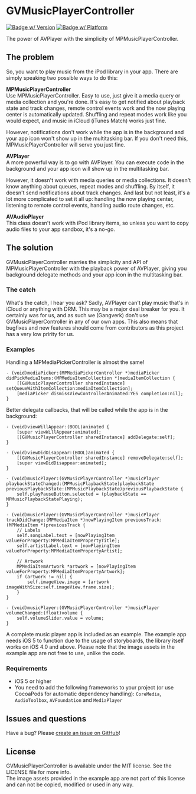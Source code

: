 # GVMusicPlayerController

[![Badge w/ Version](https://cocoapod-badges.herokuapp.com/v/GVMusicPlayerController/badge.png)](http://cocoadocs.org/docsets/GVMusicPlayerController)
[![Badge w/ Platform](https://cocoapod-badges.herokuapp.com/p/GVMusicPlayerController/badge.svg)](http://cocoadocs.org/docsets/GVMusicPlayerController)

The power of AVPlayer with the simplicity of MPMusicPlayerController.

## The problem
So, you want to play music from the iPod library in your app. There are simply speaking two possible ways to do this:

**MPMusicPlayerController**  
Use MPMusicPlayerController. Easy to use, just give it a media query or media collection and you're done. It's easy to get notified about playback state and track changes, remote control events work and the now playing center is automatically updated. Shuffling and repeat modes work like you would expect, and music in iCloud (iTunes Match) works just fine.

However, notifications don't work while the app is in the background and your app icon won't show up in the multitasking bar. If you don't need this, MPMusicPlayerController will serve you just fine.

**AVPlayer**  
A more powerful way is to go with AVPlayer. You can execute code in the background and your app icon will show up in the multitasking bar.

However, it doesn't work with media queries or media collections. It doesn't know anything about queues, repeat modes and shuffling. By itself, it doesn't send notifications about track changes. And last but not least, it's a lot more complicated to set it all up: handling the now playing center, listening to remote control events, handling audio route changes, etc.

**AVAudioPlayer**  
This class doesn't work with iPod library items, so unless you want to copy audio files to your app sandbox, it's a no-go.

## The solution
GVMusicPlayerController marries the simplicity and API of MPMusicPlayerController with the playback power of AVPlayer, giving you background delegate methods and your app icon in the multitasking bar.

### The catch
What's the catch, I hear you ask? Sadly, AVPlayer can't play music that's in iCloud or anything with DRM. This may be a major deal breaker for you. It certainly was for us, and as such we (Gangverk) don't use GVMusicPlayerController in any of our own apps. This also means that bugfixes and new features should come from contributors as this project has a very low pririty for us.

### Examples
Handling a MPMediaPickerController is almost the same!

```
- (void)mediaPicker:(MPMediaPickerController *)mediaPicker didPickMediaItems:(MPMediaItemCollection *)mediaItemCollection {
    [[GVMusicPlayerController sharedInstance] setQueueWithItemCollection:mediaItemCollection];
    [mediaPicker dismissViewControllerAnimated:YES completion:nil];
}
```

Better delegate callbacks, that will be called while the app is in the background:

```
- (void)viewWillAppear:(BOOL)animated {
    [super viewWillAppear:animated];
    [[GVMusicPlayerController sharedInstance] addDelegate:self];
}

- (void)viewDidDisappear:(BOOL)animated {
    [[GVMusicPlayerController sharedInstance] removeDelegate:self];
    [super viewDidDisappear:animated];
}

- (void)musicPlayer:(GVMusicPlayerController *)musicPlayer playbackStateChanged:(MPMusicPlaybackState)playbackState previousPlaybackState:(MPMusicPlaybackState)previousPlaybackState {
    self.playPauseButton.selected = (playbackState == MPMusicPlaybackStatePlaying);
}

- (void)musicPlayer:(GVMusicPlayerController *)musicPlayer trackDidChange:(MPMediaItem *)nowPlayingItem previousTrack:(MPMediaItem *)previousTrack {
    // Labels
    self.songLabel.text = [nowPlayingItem valueForProperty:MPMediaItemPropertyTitle];
    self.artistLabel.text = [nowPlayingItem valueForProperty:MPMediaItemPropertyArtist];

    // Artwork
    MPMediaItemArtwork *artwork = [nowPlayingItem valueForProperty:MPMediaItemPropertyArtwork];
    if (artwork != nil) {
        self.imageView.image = [artwork imageWithSize:self.imageView.frame.size];
    }
}

- (void)musicPlayer:(GVMusicPlayerController *)musicPlayer volumeChanged:(float)volume {
    self.volumeSlider.value = volume;
}
```

A complete music player app is included as an example. The example app needs iOS 5 to function due to the usage of storyboards, the library itself works on iOS 4.0 and above. Please note that the image assets in the example app are not free to use, unlike the code.

### Requirements
* iOS 5 or higher
* You need to add the following frameworks to your project (or use CocoaPods for automatic dependency handling): `CoreMedia`, `AudioToolbox`, `AVFoundation` and `MediaPlayer`


## Issues and questions
Have a bug? Please [create an issue on GitHub](https://github.com/gangverk/GVMusicPlayerController/issues)!


## License
GVMusicPlayerController is available under the MIT license. See the LICENSE file for more info.  
The image assets provided in the example app are not part of this license and can not be copied, modified or used in any way.

